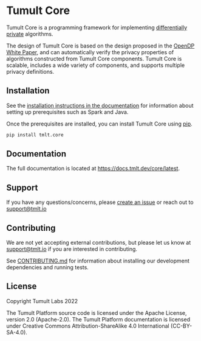 # Tumult Core

Tumult Core is a programming framework for implementing [differentially private](https://en.wikipedia.org/wiki/Differential_privacy) algorithms.

The design of Tumult Core is based on the design proposed in the [OpenDP White Paper](https://projects.iq.harvard.edu/files/opendifferentialprivacy/files/opendp_white_paper_11may2020.pdf), and can automatically verify the privacy properties of algorithms constructed from Tumult Core components. Tumult Core is scalable, includes a wide variety of components, and supports multiple privacy definitions.

## Installation

See the [installation instructions in the documentation](https://docs.tmlt.dev/core/latest/installation.html#installation-instructions) for information about setting up prerequisites such as Spark and Java.

Once the prerequisites are installed, you can install Tumult Core using [pip](https://pypi.org/project/pip/).

```bash
pip install tmlt.core
```

## Documentation

The full documentation is located at https://docs.tmlt.dev/core/latest.

## Support

If you have any questions/concerns, please [create an issue](https://gitlab.com/tumult-labs/core/-/issues) or reach out to [support@tmlt.io](mailto:support@tmlt.io)

## Contributing

We are not yet accepting external contributions, but please let us know at [support@tmlt.io](mailto:support@tmlt.io) if you are interested in contributing.

See [CONTRIBUTING.md](CONTRIBUTING.md) for information about installing our development dependencies and running tests.

## License

Copyright Tumult Labs 2022

The Tumult Platform source code is licensed under the Apache License, version 2.0 (Apache-2.0).
The Tumult Platform documentation is licensed under
Creative Commons Attribution-ShareAlike 4.0 International (CC-BY-SA-4.0).
